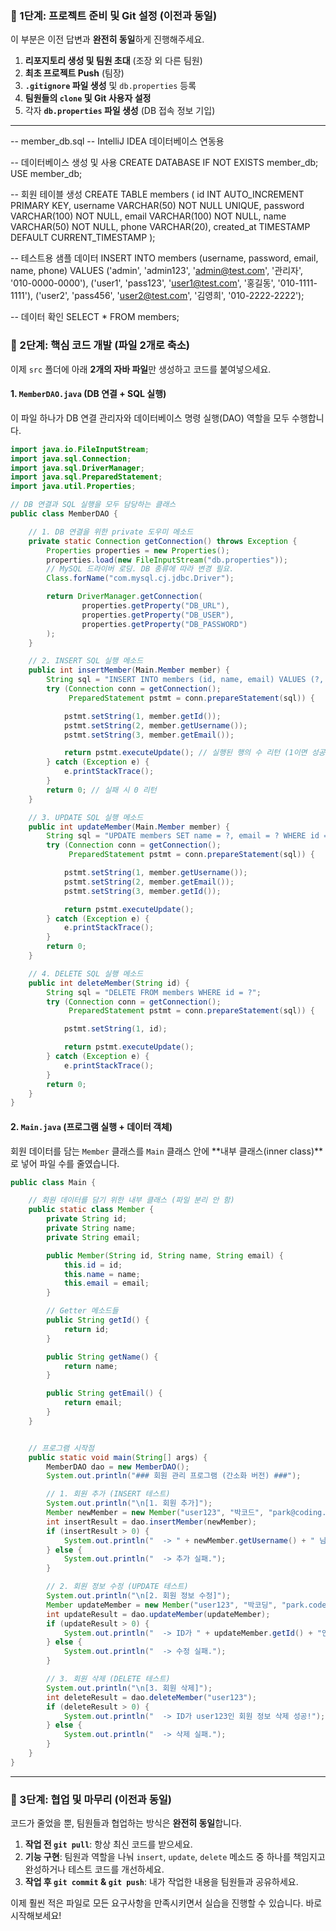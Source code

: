 
### 🏁 1단계: 프로젝트 준비 및 Git 설정 (이전과 동일)

이 부분은 이전 답변과 **완전히 동일**하게 진행해주세요.

1.  **리포지토리 생성 및 팀원 초대** (조장 외 다른 팀원)
2.  **최초 프로젝트 Push** (팀장)
3.  **`.gitignore` 파일 생성** 및 `db.properties` 등록
4.  **팀원들의 `clone` 및 Git 사용자 설정**
5.  각자 **`db.properties` 파일 생성** (DB 접속 정보 기입)

-----

-- member_db.sql
-- IntelliJ IDEA 데이터베이스 연동용

-- 데이터베이스 생성 및 사용
CREATE DATABASE IF NOT EXISTS member_db;
USE member_db;

-- 회원 테이블 생성
CREATE TABLE members (
    id INT AUTO_INCREMENT PRIMARY KEY,
    username VARCHAR(50) NOT NULL UNIQUE,
    password VARCHAR(100) NOT NULL,
    email VARCHAR(100) NOT NULL,
    name VARCHAR(50) NOT NULL,
    phone VARCHAR(20),
    created_at TIMESTAMP DEFAULT CURRENT_TIMESTAMP
);

-- 테스트용 샘플 데이터
INSERT INTO members (username, password, email, name, phone) VALUES
('admin', 'admin123', 'admin@test.com', '관리자', '010-0000-0000'),
('user1', 'pass123', 'user1@test.com', '홍길동', '010-1111-1111'),
('user2', 'pass456', 'user2@test.com', '김영희', '010-2222-2222');

-- 데이터 확인
SELECT * FROM members;


### 🧬 2단계: 핵심 코드 개발 (파일 2개로 축소)

이제 `src` 폴더에 아래 **2개의 자바 파일**만 생성하고 코드를 붙여넣으세요.

#### 1\. `MemberDAO.java` (DB 연결 + SQL 실행)

이 파일 하나가 DB 연결 관리자와 데이터베이스 명령 실행(DAO) 역할을 모두 수행합니다.

```java
import java.io.FileInputStream;
import java.sql.Connection;
import java.sql.DriverManager;
import java.sql.PreparedStatement;
import java.util.Properties;

// DB 연결과 SQL 실행을 모두 담당하는 클래스
public class MemberDAO {

    // 1. DB 연결을 위한 private 도우미 메소드
    private static Connection getConnection() throws Exception {
        Properties properties = new Properties();
        properties.load(new FileInputStream("db.properties"));
        // MySQL 드라이버 로딩. DB 종류에 따라 변경 필요.
        Class.forName("com.mysql.cj.jdbc.Driver");

        return DriverManager.getConnection(
                properties.getProperty("DB_URL"),
                properties.getProperty("DB_USER"),
                properties.getProperty("DB_PASSWORD")
        );
    }

    // 2. INSERT SQL 실행 메소드
    public int insertMember(Main.Member member) {
        String sql = "INSERT INTO members (id, name, email) VALUES (?, ?, ?)";
        try (Connection conn = getConnection();
             PreparedStatement pstmt = conn.prepareStatement(sql)) {

            pstmt.setString(1, member.getId());
            pstmt.setString(2, member.getUsername());
            pstmt.setString(3, member.getEmail());

            return pstmt.executeUpdate(); // 실행된 행의 수 리턴 (1이면 성공)
        } catch (Exception e) {
            e.printStackTrace();
        }
        return 0; // 실패 시 0 리턴
    }

    // 3. UPDATE SQL 실행 메소드
    public int updateMember(Main.Member member) {
        String sql = "UPDATE members SET name = ?, email = ? WHERE id = ?";
        try (Connection conn = getConnection();
             PreparedStatement pstmt = conn.prepareStatement(sql)) {

            pstmt.setString(1, member.getUsername());
            pstmt.setString(2, member.getEmail());
            pstmt.setString(3, member.getId());

            return pstmt.executeUpdate();
        } catch (Exception e) {
            e.printStackTrace();
        }
        return 0;
    }

    // 4. DELETE SQL 실행 메소드
    public int deleteMember(String id) {
        String sql = "DELETE FROM members WHERE id = ?";
        try (Connection conn = getConnection();
             PreparedStatement pstmt = conn.prepareStatement(sql)) {

            pstmt.setString(1, id);

            return pstmt.executeUpdate();
        } catch (Exception e) {
            e.printStackTrace();
        }
        return 0;
    }
}

```

#### 2\. `Main.java` (프로그램 실행 + 데이터 객체)

회원 데이터를 담는 `Member` 클래스를 `Main` 클래스 안에 \*\*내부 클래스(inner class)\*\*로 넣어 파일 수를 줄였습니다.

```java
public class Main {

    // 회원 데이터를 담기 위한 내부 클래스 (파일 분리 안 함)
    public static class Member {
        private String id;
        private String name;
        private String email;

        public Member(String id, String name, String email) {
            this.id = id;
            this.name = name;
            this.email = email;
        }

        // Getter 메소드들
        public String getId() {
            return id;
        }

        public String getName() {
            return name;
        }

        public String getEmail() {
            return email;
        }
    }


    // 프로그램 시작점
    public static void main(String[] args) {
        MemberDAO dao = new MemberDAO();
        System.out.println("### 회원 관리 프로그램 (간소화 버전) ###");

        // 1. 회원 추가 (INSERT 테스트)
        System.out.println("\n[1. 회원 추가]");
        Member newMember = new Member("user123", "박코드", "park@coding.com");
        int insertResult = dao.insertMember(newMember);
        if (insertResult > 0) {
            System.out.println("  -> " + newMember.getUsername() + " 님 정보 추가 성공!");
        } else {
            System.out.println("  -> 추가 실패.");
        }

        // 2. 회원 정보 수정 (UPDATE 테스트)
        System.out.println("\n[2. 회원 정보 수정]");
        Member updateMember = new Member("user123", "박코딩", "park.code@example.com");
        int updateResult = dao.updateMember(updateMember);
        if (updateResult > 0) {
            System.out.println("  -> ID가 " + updateMember.getId() + "인 회원의 정보 수정 성공!");
        } else {
            System.out.println("  -> 수정 실패.");
        }

        // 3. 회원 삭제 (DELETE 테스트)
        System.out.println("\n[3. 회원 삭제]");
        int deleteResult = dao.deleteMember("user123");
        if (deleteResult > 0) {
            System.out.println("  -> ID가 user123인 회원 정보 삭제 성공!");
        } else {
            System.out.println("  -> 삭제 실패.");
        }
    }
}
```

-----

### 🤝 3단계: 협업 및 마무리 (이전과 동일)

코드가 줄었을 뿐, 팀원들과 협업하는 방식은 **완전히 동일**합니다.

1.  **작업 전 `git pull`**: 항상 최신 코드를 받으세요.
2.  **기능 구현**: 팀원과 역할을 나눠 `insert`, `update`, `delete` 메소드 중 하나를 책임지고 완성하거나 테스트 코드를 개선하세요.
3.  **작업 후 `git commit` & `git push`**: 내가 작업한 내용을 팀원들과 공유하세요.

이제 훨씬 적은 파일로 모든 요구사항을 만족시키면서 실습을 진행할 수 있습니다. 바로 시작해보세요\!


